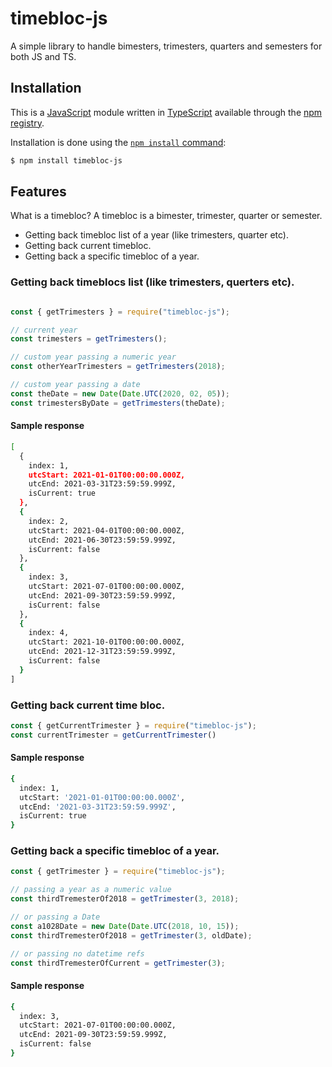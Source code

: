 # timebloc-js
A simple library to handle bimesters, trimesters, quarters and semesters for both JS and TS.

## Installation
This is a [JavaScript](https://developer.mozilla.org/it/docs/Web/JavaScript) module written in [TypeScript](https://www.typescriptlang.org/) available through the
[npm registry](https://www.npmjs.com/).

Installation is done using the
[`npm install` command](https://docs.npmjs.com/getting-started/installing-npm-packages-locally):

```bash
$ npm install timebloc-js
```

## Features
What is a timebloc? A timebloc is a bimester, trimester, quarter or semester.

- Getting back timebloc list of a year (like trimesters, quarter etc).
- Getting back current timebloc.
- Getting back a specific timebloc of a year.

### Getting back timeblocs list (like trimesters, querters etc).
```js

const { getTrimesters } = require("timebloc-js");

// current year
const trimesters = getTrimesters(); 

// custom year passing a numeric year
const otherYearTrimesters = getTrimesters(2018);

// custom year passing a date
const theDate = new Date(Date.UTC(2020, 02, 05));
const trimestersByDate = getTrimesters(theDate);
```

#### Sample response
```bash
[
  {
    index: 1,
    utcStart: 2021-01-01T00:00:00.000Z,
    utcEnd: 2021-03-31T23:59:59.999Z,
    isCurrent: true
  },
  {
    index: 2,
    utcStart: 2021-04-01T00:00:00.000Z,
    utcEnd: 2021-06-30T23:59:59.999Z,
    isCurrent: false
  },
  {
    index: 3,
    utcStart: 2021-07-01T00:00:00.000Z,
    utcEnd: 2021-09-30T23:59:59.999Z,
    isCurrent: false
  },
  {
    index: 4,
    utcStart: 2021-10-01T00:00:00.000Z,
    utcEnd: 2021-12-31T23:59:59.999Z,
    isCurrent: false
  }
]
```

### Getting back current time bloc.
```js
const { getCurrentTrimester } = require("timebloc-js");
const currentTrimester = getCurrentTrimester()
```

#### Sample response
```bash
{
  index: 1,
  utcStart: '2021-01-01T00:00:00.000Z',
  utcEnd: '2021-03-31T23:59:59.999Z',
  isCurrent: true
}
```
### Getting back a specific timebloc of a year.
```js
const { getTrimester } = require("timebloc-js");

// passing a year as a numeric value
const thirdTremesterOf2018 = getTrimester(3, 2018);

// or passing a Date
const a1028Date = new Date(Date.UTC(2018, 10, 15));
const thirdTremesterOf2018 = getTrimester(3, oldDate);

// or passing no datetime refs
const thirdTremesterOfCurrent = getTrimester(3);
```

#### Sample response
```bash
{
  index: 3,
  utcStart: 2021-07-01T00:00:00.000Z,
  utcEnd: 2021-09-30T23:59:59.999Z,
  isCurrent: false
}
```
